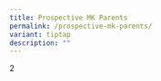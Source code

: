 ```yaml
---
title: Prospective MK Parents
permalink: /prospective-mk-parents/
variant: tiptap
description: ""
---
```

<p>2</p>